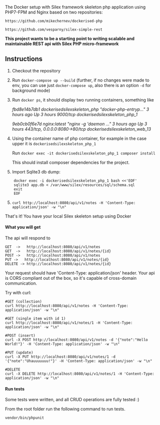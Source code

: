 The Docker setup with Silex framework skeleton php application using PHP7-FPM and Nginx based on two repositories:

    https://github.com/mikechernev/dockerised-php

    https://github.com/vesparny/silex-simple-rest

**This project wants to be a starting point to writing scalable and maintainable REST api with Silex PHP micro-framework**

## Instructions
1. Checkout the repository
2. Run `docker-compose up --build` (further, if no changes were made to env, you can use just `docker-compose up`, also there is an option `-d` for background mode)
3. Run `docker ps`, it  should display two running containers, something like

    _fbd8e14b7db1        dockerisedsilexskeleton_php   "docker-php-entryp..."   3 hours ago         Up 3 hours                  9000/tcp                           dockerisedsilexskeleton_php_1_

    _9eb0cb0f6e7d        nginx:latest                  "nginx -g 'daemon ..."   3 hours ago         Up 3 hours                  443/tcp, 0.0.0.0:8080->80/tcp      dockerisedsilexskeleton_web_13_

4. Using the container name of php container, for example in the case upper it is `dockerisedsilexskeleton_php_1`

    Run `docker exec -it dockerisedsilexskeleton_php_1 composer install`

    This should install composer dependencies for the project.

4. Import Sqlite3 db dump:

```
    docker exec -i dockerisedsilexskeleton_php_1 bash <<'EOF'
    sqlite3 app.db < /var/www/silex/resources/sql/schema.sql
    exit
    EOF
```
 
5. `curl http://localhost:8080/api/v1/notes -H 'Content-Type: application/json' -w "\n"`

That's it! You have your local Silex skeleton setup using Docker
    
#### What you will get
The api will respond to

	GET  ->   http://localhost:8080/api/v1/notes
    GET  ->   http://localhost:8080/api/v1/notes/{id}
	POST ->   http://localhost:8080/api/v1/notes
	PUT ->   http://localhost:8080/api/v1/notes/{id}
	DELETE -> http://localhost:8080/api/v1/notes/{id}

Your request should have 'Content-Type: application/json' header.
Your api is CORS compliant out of the box, so it's capable of cross-domain communication.

Try with curl:
	
	#GET (collection)
	curl http://localhost:8080/api/v1/notes -H 'Content-Type: application/json' -w "\n"
	
	#GET (single item with id 1)
    curl http://localhost:8080/api/v1/notes/1 -H 'Content-Type: application/json' -w "\n"

	#POST (insert)
	curl -X POST http://localhost:8080/api/v1/notes -d '{"note":"Hello World!"}' -H 'Content-Type: application/json' -w "\n"

	#PUT (update)
	curl -X PUT http://localhost:8080/api/v1/notes/1 -d '{"note":"Uhauuuuuuu!"}' -H 'Content-Type: application/json' -w "\n"

	#DELETE
	curl -X DELETE http://localhost:8080/api/v1/notes/1 -H 'Content-Type: application/json' -w "\n"
	
	
#### Run tests
Some tests were written, and all CRUD operations are fully tested :)

From the root folder run the following command to run tests.
    
    vendor/bin/phpunit 
